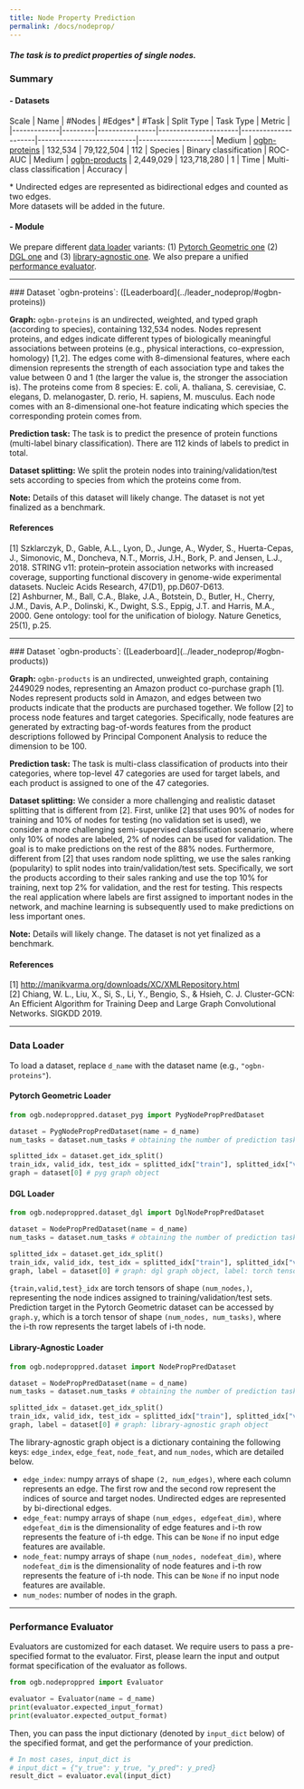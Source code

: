 ```yaml
---
title: Node Property Prediction
permalink: /docs/nodeprop/
---
```


##### The task is to predict properties of single nodes.

### Summary

#### - Datasets

Scale | Name                              | #Nodes  | #Edges\* | #Task | Split Type        | Task Type   | Metric                  |
|-------------|---------|----------------|----------------------|---------------------|---------------------------|--------------------|
Medium | [ogbn-proteins](#ogbn-proteins) | 132,534  |  79,122,504 | 112       | Species  | Binary classification   | ROC-AUC     |
Medium | [ogbn-products](#ogbn-products) | 2,449,029  | 123,718,280 | 1       | Time      | Multi-class classification | Accuracy |

<!-- | ogbn-wiki                         | TBD     | TBD            | Wikipedia hyperlinks                                       | Articles categories | TBD              |
 -->

\* Undirected edges are represented as bidirectional edges and counted as two edges. <br/> More datasets will be added in the future.

#### - Module
We prepare different [data loader](#loader) variants: (1) [Pytorch Geometric one](#pyg) (2) [DGL one](#dgl) and (3) [library-agnostic one](#libagn).
We also prepare a unified [performance evaluator](#eval).

------

<a name="ogbn-proteins"/>
### Dataset `ogbn-proteins`: ([Leaderboard](../leader_nodeprop/#ogbn-proteins))

**Graph:** `ogbn-proteins` is an undirected, weighted, and typed graph (according to species), containing 132,534 nodes. Nodes represent proteins, and edges indicate different types of biologically meaningful associations between proteins (e.g., physical interactions, co-expression, homology) [1,2]. 
The edges come with 8-dimensional features, where each dimension represents the strength of each association type and takes the value between 0 and 1 (the larger the value is, the stronger the association is).
The proteins come from 8 species:  E. coli, A. thaliana, S. cerevisiae, C. elegans, D. melanogaster, D. rerio, H. sapiens, M. musculus. 
Each node comes with an 8-dimensional one-hot feature indicating which species the corresponding protein comes from. 

**Prediction task:** The task is to predict the presence of protein functions (multi-label binary classification). There are 112 kinds of labels to predict in total.

**Dataset splitting:** We split the protein nodes into training/validation/test sets according to species from which the proteins come from.  

**Note:** Details of this dataset will likely change. The dataset is not yet finalized as a benchmark. 

#### References
[1] Szklarczyk, D., Gable, A.L., Lyon, D., Junge, A., Wyder, S., Huerta-Cepas, J., Simonovic, M., Doncheva, N.T., Morris, J.H., Bork, P. and Jensen, L.J., 2018. STRING v11: protein–protein association networks with increased coverage, supporting functional discovery in genome-wide experimental datasets. Nucleic Acids Research, 47(D1), pp.D607-D613. <br/>
[2] Ashburner, M., Ball, C.A., Blake, J.A., Botstein, D., Butler, H., Cherry, J.M., Davis, A.P., Dolinski, K., Dwight, S.S., Eppig, J.T. and Harris, M.A., 2000. Gene ontology: tool for the unification of biology. Nature Genetics, 25(1), p.25.

----------
<a name="ogbn-products"/>
### Dataset `ogbn-products`: ([Leaderboard](../leader_nodeprop/#ogbn-products))

**Graph:** `ogbn-products` is an undirected, unweighted graph, containing 2449029 nodes, representing an Amazon product co-purchase graph [1]. Nodes represent products sold in Amazon, and edges between two products indicate that the products are purchased together. We follow [2] to process node features and target categories. Specifically, node features are generated by extracting bag-of-words features from the product descriptions followed by Principal Component Analysis to reduce the dimension to be 100. 

**Prediction task:** The task is multi-class classification of products into their categories, where top-level 47 categories are used for target labels, and each product is assigned to one of the 47 categories.

**Dataset splitting:** We consider a more challenging and realistic dataset splitting that is different from [2]. First, unlike [2] that uses 90% of nodes for training and 10% of nodes for testing (no validation set is used), we consider a more challenging semi-supervised classification scenario, where only 10% of nodes are labeled, 2% of nodes can be used for validation. The goal is to make predictions on the rest of the 88% nodes.
Furthermore, different from [2] that uses random node splitting, we use the sales ranking (popularity) to split nodes into train/validation/test sets. Specifically, we sort the products according to their sales ranking and use the top 10% for training, next top 2% for validation, and the rest for testing. This respects the real application where labels are first assigned to important nodes in the network, and machine learning is subsequently used to make predictions on less important ones.

**Note:** Details will likely change. The dataset is not yet finalized as a benchmark. 

#### References
[1] http://manikvarma.org/downloads/XC/XMLRepository.html <br/>
[2] Chiang, W. L., Liu, X., Si, S., Li, Y., Bengio, S., & Hsieh, C. J. Cluster-GCN: An Efficient Algorithm for Training Deep and Large Graph Convolutional Networks. SIGKDD 2019.

----------
<a name="loader"/>

### Data Loader

To load a dataset, replace `d_name` with the dataset name (e.g., `"ogbn-proteins"`).

<a name="pyg"/>

#### Pytorch Geometric Loader

```python
from ogb.nodeproppred.dataset_pyg import PygNodePropPredDataset

dataset = PygNodePropPredDataset(name = d_name) 
num_tasks = dataset.num_tasks # obtaining the number of prediction tasks in a dataset

splitted_idx = dataset.get_idx_split()
train_idx, valid_idx, test_idx = splitted_idx["train"], splitted_idx["valid"], splitted_idx["test"]
graph = dataset[0] # pyg graph object
```

<a name="dgl"/>

#### DGL Loader

```python
from ogb.nodeproppred.dataset_dgl import DglNodePropPredDataset

dataset = NodePropPredDataset(name = d_name)
num_tasks = dataset.num_tasks # obtaining the number of prediction tasks in a dataset

splitted_idx = dataset.get_idx_split()
train_idx, valid_idx, test_idx = splitted_idx["train"], splitted_idx["valid"], splitted_idx["test"]
graph, label = dataset[0] # graph: dgl graph object, label: torch tensor of shape (num_nodes, num_tasks)
```
`{train,valid,test}_idx` are torch tensors of shape `(num_nodes,)`, representing the node indices assigned to training/validation/test sets.
Prediction target in the Pytorch Geometric dataset can be accessed by `graph.y`, which is a torch tensor of shape `(num_nodes, num_tasks)`, where the i-th row represents the target labels of i-th node.

<a name="libagn"/>

#### Library-Agnostic Loader
```python
from ogb.nodeproppred.dataset import NodePropPredDataset

dataset = NodePropPredDataset(name = d_name)
num_tasks = dataset.num_tasks # obtaining the number of prediction tasks in a dataset

splitted_idx = dataset.get_idx_split()
train_idx, valid_idx, test_idx = splitted_idx["train"], splitted_idx["valid"], splitted_idx["test"]
graph, label = dataset[0] # graph: library-agnostic graph object
```
The library-agnostic graph object is a dictionary containing the following keys: `edge_index`, `edge_feat`, `node_feat`, and `num_nodes`, which are detailed below.
- `edge_index`: numpy arrays of shape `(2, num_edges)`, where each column represents an edge. The first row and the second row represent the indices of source and target nodes. Undirected edges are represented by bi-directional edges.
- `edge_feat`: numpy arrays of shape `(num_edges, edgefeat_dim)`, where `edgefeat_dim` is the dimensionality of edge features and i-th row represents the feature of i-th edge. This can be `None` if no input edge features are available.
- `node_feat`: numpy arrays of shape `(num_nodes, nodefeat_dim)`, where `nodefeat_dim` is the dimensionality of node features and i-th row represents the feature of i-th node. This can be `None` if no input node features are available.
- `num_nodes`: number of nodes in the graph.

----------
<a name="eval"/>

### Performance Evaluator

Evaluators are customized for each dataset.
We require users to pass a pre-specified format to the evaluator.
First, please learn the input and output format specification of the evaluator as follows.

```python
from ogb.nodeproppred import Evaluator

evaluator = Evaluator(name = d_name)
print(evaluator.expected_input_format) 
print(evaluator.expected_output_format) 
```

Then, you can pass the input dictionary (denoted by `input_dict` below) of the specified format, and get the performance of your prediction.

```python
# In most cases, input_dict is
# input_dict = {"y_true": y_true, "y_pred": y_pred}
result_dict = evaluator.eval(input_dict)
```

